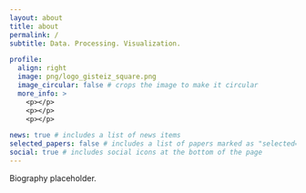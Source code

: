 ```yaml
---
layout: about
title: about
permalink: /
subtitle: Data. Processing. Visualization.

profile:
  align: right
  image: png/logo_gisteiz_square.png
  image_circular: false # crops the image to make it circular
  more_info: >
    <p></p>
    <p></p>
    <p></p>

news: true # includes a list of news items
selected_papers: false # includes a list of papers marked as "selected={true}"
social: true # includes social icons at the bottom of the page
---
```


Biography placeholder.